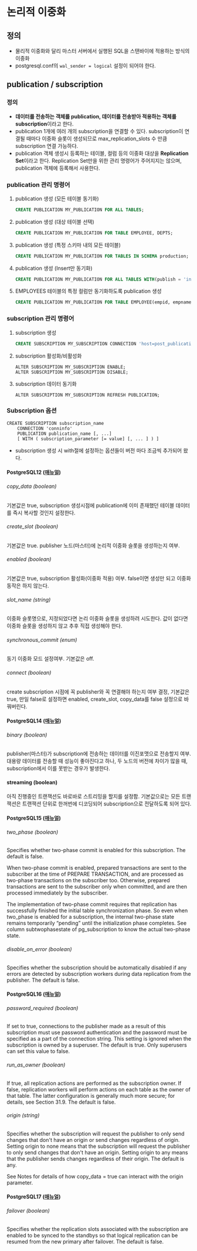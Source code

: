 # 논리적 이중화
## 정의
- 물리적 이중화와 달리 마스터 서버에서 실행된 SQL을 스탠바이에 적용하는 방식의 이중화
- postgresql.conf의 `wal_sender = logical` 설정이 되어야 한다.

## publication / subscription
### 정의
- **데이터를 전송하는 객체를 publication, 데이터를 전송받아 적용하는 객체를 subscription**이라고 한다.
- publication 1개에 여러 개의 subscription을 연결할 수 있다. subscription이 연결될 때마다 이중화 슬롯이 생성되므로 max_replication_slots 수 만큼 subscription 연결 가능하다.
- publication 객체 생성시 등록하는 테이블, 컬럼 등의 이중화 대상을 **Replication Set**이라고 한다. Replication Set만을 위한 관리 명령어가 주어지지는 않으며, publication 객체에 등록해서 사용한다.

### publication 관리 명령어
1. publication 생성 (모든 테이블 동기화)
   ```sql
   CREATE PUBLICATION MY_PUBLICATION FOR ALL TABLES;
   ```
 2. publication 생성 (대상 테이블 선택)
    ```sql
    CREATE PUBLICATION MY_PUBLICATION FOR TABLE EMPLOYEE, DEPTS;
    ```
3. publication 생성 (특정 스키마 내의 모든 테이블)
   ```sql
   CREATE PUBLICATION MY_PUBLICATION FOR TABLES IN SCHEMA production;
   ```
4. publication 생성 (Insert만 동기화)
   ```sql
   CREATE PUBLICATION MY_PUBLICATION FOR ALL TABLES WITH(publish = 'insert');
   ```
5. EMPLOYEES 테이블의 특정 컬럼만 동기화하도록 publication 생성
   ```sql
   CREATE PUBLICATION MY_PUBLICATION FOR TABLE EMPLOYEE(empid, empname), DEPTS;  
   ```

### subscription 관리 명령어
1. subscription 생성
   ```sql
   CREATE SUBSCRIPTION MY_SUBSCRIPTION CONNECTION 'host=post_publication01 port=5432 dbname=nano' PUBLICATION MY_PUBLICATION;
   ```
2. subscription 활성화/비활성화
   ```
   ALTER SUBSCRIPTION MY_SUBSCRIPTION ENABLE;
   ALTER SUBSCRIPTION MY_SUBSCRIPTION DISABLE;
   ```
3. subscription 데이터 동기화
   ```
   ALTER SUBSCRIPTION MY_SUBSCRIPTION REFRESH PUBLICATION;
   ```

### Subscription 옵션
```
CREATE SUBSCRIPTION subscription_name
    CONNECTION 'conninfo'
    PUBLICATION publication_name [, ...]
    [ WITH ( subscription_parameter [= value] [, ... ] ) ]
```
- subscription 생성 시 with절에 설정하는 옵션들이 버전 마다 조금씩 추가되어 왔다.

#### PostgreSQL12 ([매뉴얼](https://www.postgresql.org/docs/12/sql-createsubscription.html))

###### copy_data (boolean)
기본값은 true, subscription 생성시점에 publication에 이미 존재했던 테이블 데이터를 즉시 복사할 것인지 설정한다.

###### create_slot (boolean)
기본값은 true. publisher 노드(마스터)에 논리적 이중화 슬롯을 생성하는지 여부. 

###### enabled (boolean)
기본값은 true, subscription 활성화(이중화 적용) 여부. false이면 생성만 되고 이중화 동작은 하지 않는다.

###### slot_name (string)
이중화 슬롯명으로, 지정되었다면 논리 이중화 슬롯을 생성하려 시도한다. 값이 없다면 이중화 슬롯을 생성하지 않고 추후 직접 생성해야 한다.

###### synchronous_commit (enum)
동기 이중화 모드 설정여부. 기본값은 off.

###### connect (boolean)
create subscription 시점에 꼭 publisher와 꼭 연결해야 하는지 여부 결정, 기본값은 true, 만일 false로 설정하면 enabled, create_slot, copy_data를 false 설정으로 바꿔버린다.


#### PostgreSQL14 ([매뉴얼](https://www.postgresql.org/docs/14/sql-createsubscription.html))
###### binary (boolean)
publisher(마스터)가 subscription에 전송하는 데이터를 이진포맷으로 전송할지 여부. 대용량 데이터를 전송할 때 성능이 좋아진다고 하나, 두 노드의 버전에 차이가 많을 때, subscription에서 이를 못받는 경우가 발생한다.

#### streaming (boolean)
아직 진행중인 트랜잭션도 바로바로 스트리밍을 할지를 설정함. 기본값으로는 모든 트랜잭션은 트랜잭션 단위로 한꺼번에 디코딩되어 subscription으로 전달하도록 되어 있다.

#### PostgreSQL15 ([매뉴얼](https://www.postgresql.org/docs/15/sql-createsubscription.html))
###### two_phase (boolean)
Specifies whether two-phase commit is enabled for this subscription. The default is false.

When two-phase commit is enabled, prepared transactions are sent to the subscriber at the time of PREPARE TRANSACTION, and are processed as two-phase transactions on the subscriber too. Otherwise, prepared transactions are sent to the subscriber only when committed, and are then processed immediately by the subscriber.

The implementation of two-phase commit requires that replication has successfully finished the initial table synchronization phase. So even when two_phase is enabled for a subscription, the internal two-phase state remains temporarily “pending” until the initialization phase completes. See column subtwophasestate of pg_subscription to know the actual two-phase state.

###### disable_on_error (boolean)
Specifies whether the subscription should be automatically disabled if any errors are detected by subscription workers during data replication from the publisher. The default is false.

#### PostgreSQL16 ([매뉴얼](https://www.postgresql.org/docs/16/sql-createsubscription.html))

###### password_required (boolean) 
If set to true, connections to the publisher made as a result of this subscription must use password authentication and the password must be specified as a part of the connection string. This setting is ignored when the subscription is owned by a superuser. The default is true. Only superusers can set this value to false.

###### run_as_owner (boolean) 
If true, all replication actions are performed as the subscription owner. If false, replication workers will perform actions on each table as the owner of that table. The latter configuration is generally much more secure; for details, see Section 31.9. The default is false.

###### origin (string) #
Specifies whether the subscription will request the publisher to only send changes that don't have an origin or send changes regardless of origin. Setting origin to none means that the subscription will request the publisher to only send changes that don't have an origin. Setting origin to any means that the publisher sends changes regardless of their origin. The default is any.

See Notes for details of how copy_data = true can interact with the origin parameter.


#### PostgreSQL17 ([매뉴얼](https://www.postgresql.org/docs/17/sql-createsubscription.html))
###### failover (boolean) 
Specifies whether the replication slots associated with the subscription are enabled to be synced to the standbys so that logical replication can be resumed from the new primary after failover. The default is false.
